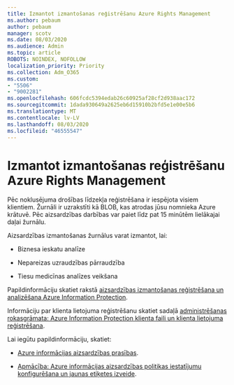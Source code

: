 ```yaml
---
title: Izmantot izmantošanas reģistrēšanu Azure Rights Management
ms.author: pebaum
author: pebaum
manager: scotv
ms.date: 08/03/2020
ms.audience: Admin
ms.topic: article
ROBOTS: NOINDEX, NOFOLLOW
localization_priority: Priority
ms.collection: Adm_O365
ms.custom:
- "5506"
- "9002281"
ms.openlocfilehash: 606fcdc5394edab26c60925af28cf2d938aac172
ms.sourcegitcommit: 1dada930649a2625eb6d15910b2bfd5e1e00e5b6
ms.translationtype: MT
ms.contentlocale: lv-LV
ms.lasthandoff: 08/03/2020
ms.locfileid: "46555547"
---
```

# <a name="use-usage-logging-for-azure-rights-management"></a>Izmantot izmantošanas reģistrēšanu Azure Rights Management

Pēc noklusējuma drošības līdzekļa reģistrēšana ir iespējota visiem klientiem. Žurnāli ir uzrakstīti kā BLOB, kas atrodas jūsu nomnieka Azure krātuvē. Pēc aizsardzības darbības var paiet līdz pat 15 minūtēm lielākajai daļai žurnālu.

Aizsardzības izmantošanas žurnālus varat izmantot, lai:

- Biznesa ieskatu analīze

- Nepareizas uzraudzības pārraudzība

- Tiesu medicīnas analīzes veikšana

Papildinformāciju skatiet rakstā [aizsardzības izmantošanas reģistrēšana un analizēšana Azure Information Protection](https://docs.microsoft.com/azure/information-protection/log-analyze-usage).

Informāciju par klienta lietojuma reģistrēšanu skatiet sadaļā [administrēšanas rokasgrāmata: Azure Information Protection klienta faili un klienta lietojuma reģistrēšana](https://docs.microsoft.com/azure/information-protection/rms-client/client-admin-guide-files-and-logging).

Lai iegūtu papildinformāciju, skatiet:

- [Azure informācijas aizsardzības prasības](https://docs.microsoft.com/azure/information-protection/get-started/requirements).
    
- [Apmācība: Azure informācijas aizsardzības politikas iestatījumu konfigurēšana un jaunas etiķetes izveide](https://docs.microsoft.com/azure/information-protection/get-started/infoprotect-quick-start-tutorial).